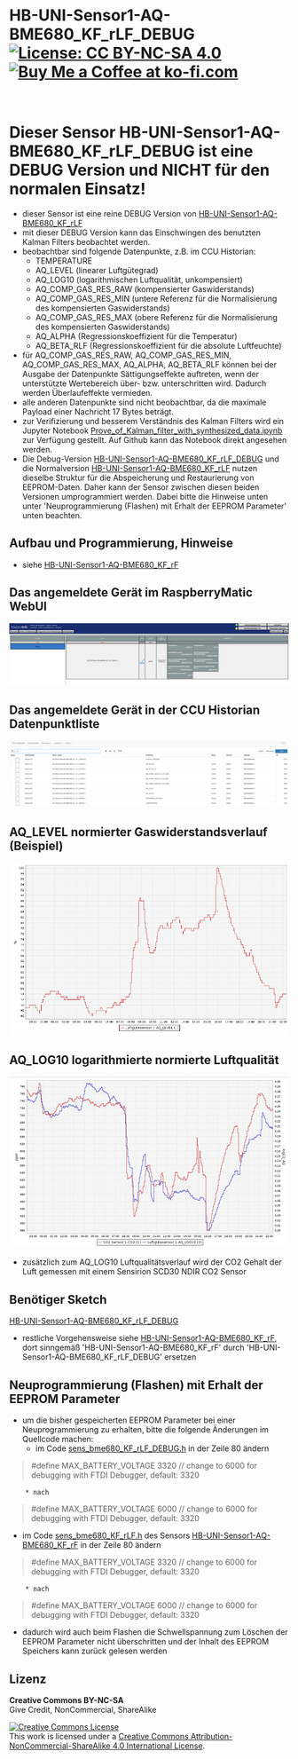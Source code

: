 # HB-UNI-Sensor1-AQ-BME680_KF_rLF_DEBUG [![License: CC BY-NC-SA 4.0](https://img.shields.io/badge/License-CC%20BY--NC--SA%204.0-lightgrey.svg)](https://creativecommons.org/licenses/by-nc-sa/4.0/)  <a href='https://ko-fi.com/FUEL4EP' target='_blank'><img height='20' style='border:0px;height:20px;' src='https://cdn.ko-fi.com/cdn/kofi1.png?v=2' border='0' alt='Buy Me a Coffee at ko-fi.com' /></a>
<br/>

# Dieser Sensor HB-UNI-Sensor1-AQ-BME680_KF_rLF_DEBUG ist eine **DEBUG** Version und NICHT für den normalen Einsatz!
- dieser Sensor ist eine reine DEBUG Version von [HB-UNI-Sensor1-AQ-BME680_KF_rLF](https://github.com/FUEL4EP/HomeAutomation/tree/master/AsksinPP_developments/sketches/HB-UNI-Sensor1-AQ-BME680_KF_rLF)
- mit dieser DEBUG Version kann  das Einschwingen des benutzten Kalman Filters beobachtet werden.
- beobachtbar sind folgende Datenpunkte, z.B. im CCU Historian:
	+ TEMPERATURE
	+ AQ_LEVEL (linearer Luftgütegrad)
	+ AQ_LOG10 (logarithmischen Luftqualität, unkompensiert)
	+ AQ_COMP_GAS_RES_RAW  (kompensierter Gaswiderstands)
	+ AQ_COMP_GAS_RES_MIN  (untere Referenz für die Normalisierung des kompensierten Gaswiderstands)
	+ AQ_COMP_GAS_RES_MAX (obere Referenz für die Normalisierung des kompensierten Gaswiderstands)
	+ AQ_ALPHA (Regressionskoeffizient für die Temperatur)
	+ AQ_BETA_RLF (Regressionskoeffizient für die absolute Luftfeuchte)
- für AQ_COMP_GAS_RES_RAW, AQ_COMP_GAS_RES_MIN, AQ_COMP_GAS_RES_MAX, AQ_ALPHA, AQ_BETA_RLF können bei der Ausgabe der Datenpunkte Sättigungseffekte auftreten, wenn der unterstützte Wertebereich über- bzw. unterschritten wird. Dadurch werden Überlaufeffekte vermieden.
- alle anderen Datenpunkte sind nicht beobachtbar, da die maximale Payload einer Nachricht 17 Bytes beträgt.
- zur Verifizierung und besserem Verständnis des Kalman Filters wird ein Jupyter Notebook [Prove_of_Kalman_filter_with_synthesized_data.ipynb](./Kalman_Filter/Prove_of_Kalman_filter_with_synthesized_data.ipynb) zur Verfügung gestellt. Auf Github kann das Notebook direkt angesehen werden.
-	Die Debug-Version [HB-UNI-Sensor1-AQ-BME680_KF_rLF_DEBUG](https://github.com/FUEL4EP/HomeAutomation/tree/master/AsksinPP_developments/sketches/HB-UNI-Sensor1-AQ-BME680_KF_rLF_DEBUG) und die Normalversion [HB-UNI-Sensor1-AQ-BME680_KF_rLF](https://github.com/FUEL4EP/HomeAutomation/tree/master/AsksinPP_developments/sketches/HB-UNI-Sensor1-AQ-BME680_KF_rLF) nutzen dieselbe Struktur für die Abspeicherung und Restaurierung von EEPROM-Daten. Daher kann der Sensor zwischen diesen beiden Versionen umprogrammiert werden. Dabei bitte die Hinweise unten unter 'Neuprogrammierung (Flashen) mit Erhalt der EEPROM Parameter' unten beachten.


##  Aufbau und Programmierung, Hinweise

- siehe [HB-UNI-Sensor1-AQ-BME680_KF_rF](https://github.com/FUEL4EP/HomeAutomation/tree/master/AsksinPP_developments/sketches/HB-UNI-Sensor1-AQ-BME680_KF_rF)   

## Das angemeldete Gerät im RaspberryMatic WebUI

![pic](Images/WebUI.png)

## Das angemeldete Gerät in der CCU Historian Datenpunktliste


![pic](Images/CCU_Historian_DataPoints.png)

## AQ_LEVEL normierter Gaswiderstandsverlauf (Beispiel)


![pic](Images/AQ_LEVEL.png)

## AQ_LOG10 logarithmierte normierte Luftqualität

![pic](Images/AQ_LOG10_versus_NDIR_SCD30_CO2.png)

- zusätzlich zum AQ_LOG10 Luftqualitätsverlauf wird der CO2 Gehalt der Luft gemessen mit einem Sensirion SCD30 NDIR CO2 Sensor 


## Benötiger Sketch

[HB-UNI-Sensor1-AQ-BME680_KF_rLF_DEBUG](https://github.com/FUEL4EP/HomeAutomation/tree/master/AsksinPP_developments/sketches/HB-UNI-Sensor1-AQ-BME680_KF_rLF_DEBUG)

- restliche Vorgehensweise siehe [HB-UNI-Sensor1-AQ-BME680_KF_rF](https://github.com/FUEL4EP/HomeAutomation/tree/master/AsksinPP_developments/sketches/HB-UNI-Sensor1-AQ-BME680_KF_rF), dort sinngemäß 'HB-UNI-Sensor1-AQ-BME680_KF_rF' durch 'HB-UNI-Sensor1-AQ-BME680_KF_rLF_DEBUG' ersetzen

## Neuprogrammierung (Flashen) mit Erhalt der EEPROM Parameter

- um die bisher gespeicherten EEPROM Parameter bei einer Neuprogrammierung zu erhalten, bitte die folgende Änderungen im Quellcode machen:
	+ im Code [sens_bme680_KF_rLF_DEBUG.h](./sensors/sens_bme680_KF_rLF_DEBUG.h) in der Zeile 80 ändern
	
> #define MAX_BATTERY_VOLTAGE                              3320      // change to 6000 for debugging with FTDI Debugger, default: 3320

		* nach
 
> #define MAX_BATTERY_VOLTAGE                              6000      // change to 6000 for debugging with FTDI Debugger, default: 3320

+ im Code [sens_bme680_KF_rLF.h](../HB-UNI-Sensor1-AQ-BME680_KF_rLF/sensors/sens_bme680_KF_rLF.h) des Sensors [HB-UNI-Sensor1-AQ-BME680_KF_rF](https://github.com/FUEL4EP/HomeAutomation/tree/master/AsksinPP_developments/sketches/HB-UNI-Sensor1-AQ-BME680_KF_rF) in der Zeile 80 ändern
	
> #define MAX_BATTERY_VOLTAGE                              3320      // change to 6000 for debugging with FTDI Debugger, default: 3320

		* nach
 
> #define MAX_BATTERY_VOLTAGE                              6000      // change to 6000 for debugging with FTDI Debugger, default: 3320

- dadurch wird auch beim Flashen die Schwellspannung zum Löschen der EEPROM Parameter nicht überschritten und der Inhalt des EEPROM Speichers kann zurück gelesen werden

## Lizenz

**Creative Commons BY-NC-SA**<br>
Give Credit, NonCommercial, ShareAlike

<a rel="license" href="http://creativecommons.org/licenses/by-nc-sa/4.0/"><img alt="Creative Commons License" style="border-width:0" src="https://i.creativecommons.org/l/by-nc-sa/4.0/88x31.png" /></a><br />This work is licensed under a <a rel="license" href="http://creativecommons.org/licenses/by-nc-sa/4.0/">Creative Commons Attribution-NonCommercial-ShareAlike 4.0 International License</a>.
